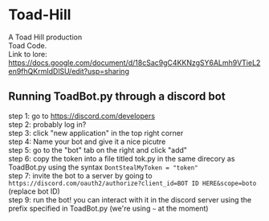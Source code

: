 # Toad-Hill
A Toad Hill production<br />
Toad Code.
<br />
Link to lore: https://docs.google.com/document/d/18cSac9gC4KKNzgSY6ALmh9VTieL2en9fhQKrmIdDlSU/edit?usp=sharing

## Running ToadBot.py through a discord bot
step 1: go to https://discord.com/developers<br />
step 2: probably log in?<br />
step 3: click "new application" in the top right corner<br />
step 4: Name your bot and give it a nice picutre<br />
step 5: go to the "bot" tab on the right and click "add"<br />
step 6: copy the token into a file titled tok.py in the same direcory as ToadBot.py using the syntax `DontStealMyToken = "token"`<br />
step 7: invite the bot to a server by going to `https://discord.com/oauth2/authorize?client_id=BOT ID HERE&scope=boto` (replace bot ID)<br />
step 9: run the bot! you can interact with it in the discord server using the prefix specified in ToadBot.py (we're using `~` at the moment)